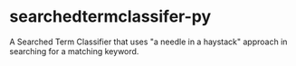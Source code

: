 # searchedtermclassifer-py
A Searched Term Classifier that uses "a needle in a haystack" approach in searching for a matching keyword.
